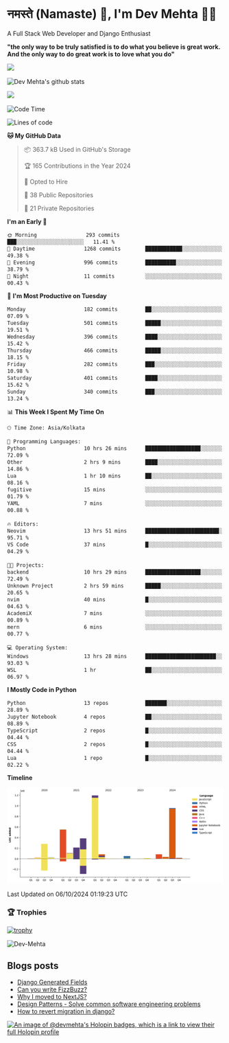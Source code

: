 # नमस्ते (Namaste) :pray:, I'm Dev Mehta :man_technologist:
A Full Stack Web Developer and Django Enthusiast

**"the only way to be truly satisfied is to do what you believe is great work. And the only way to do great work is to love what you do"**

<img src="https://github-readme-stats.vercel.app/api?username=Dev-Mehta&show=reviews,discussions_started,discussions_answered,prs_merged,prs_merged_percentage" />

![Dev Mehta's github stats](https://github-readme-stats.vercel.app/api?username=Dev-Mehta&count_private=true&show_icons=true&theme=nightowl)

<img src="https://komarev.com/ghpvc/?username=Dev-Mehta" />

<!--START_SECTION:waka-->
![Code Time](http://img.shields.io/badge/Code%20Time-406%20hrs%207%20mins-blue)

![Lines of code](https://img.shields.io/badge/From%20Hello%20World%20I%27ve%20Written-4.0%20million%20lines%20of%20code-blue)

**🐱 My GitHub Data** 

> 📦 363.7 kB Used in GitHub's Storage 
 > 
> 🏆 165 Contributions in the Year 2024
 > 
> 💼 Opted to Hire
 > 
> 📜 38 Public Repositories 
 > 
> 🔑 21 Private Repositories 
 > 
**I'm an Early 🐤** 

```text
🌞 Morning                293 commits         ███░░░░░░░░░░░░░░░░░░░░░░   11.41 % 
🌆 Daytime                1268 commits        ████████████░░░░░░░░░░░░░   49.38 % 
🌃 Evening                996 commits         ██████████░░░░░░░░░░░░░░░   38.79 % 
🌙 Night                  11 commits          ░░░░░░░░░░░░░░░░░░░░░░░░░   00.43 % 
```
📅 **I'm Most Productive on Tuesday** 

```text
Monday                   182 commits         ██░░░░░░░░░░░░░░░░░░░░░░░   07.09 % 
Tuesday                  501 commits         █████░░░░░░░░░░░░░░░░░░░░   19.51 % 
Wednesday                396 commits         ████░░░░░░░░░░░░░░░░░░░░░   15.42 % 
Thursday                 466 commits         █████░░░░░░░░░░░░░░░░░░░░   18.15 % 
Friday                   282 commits         ███░░░░░░░░░░░░░░░░░░░░░░   10.98 % 
Saturday                 401 commits         ████░░░░░░░░░░░░░░░░░░░░░   15.62 % 
Sunday                   340 commits         ███░░░░░░░░░░░░░░░░░░░░░░   13.24 % 
```


📊 **This Week I Spent My Time On** 

```text
🕑︎ Time Zone: Asia/Kolkata

💬 Programming Languages: 
Python                   10 hrs 26 mins      ██████████████████░░░░░░░   72.09 % 
Other                    2 hrs 9 mins        ████░░░░░░░░░░░░░░░░░░░░░   14.86 % 
Lua                      1 hr 10 mins        ██░░░░░░░░░░░░░░░░░░░░░░░   08.16 % 
fugitive                 15 mins             ░░░░░░░░░░░░░░░░░░░░░░░░░   01.79 % 
YAML                     7 mins              ░░░░░░░░░░░░░░░░░░░░░░░░░   00.88 % 

🔥 Editors: 
Neovim                   13 hrs 51 mins      ████████████████████████░   95.71 % 
VS Code                  37 mins             █░░░░░░░░░░░░░░░░░░░░░░░░   04.29 % 

🐱‍💻 Projects: 
backend                  10 hrs 29 mins      ██████████████████░░░░░░░   72.49 % 
Unknown Project          2 hrs 59 mins       █████░░░░░░░░░░░░░░░░░░░░   20.65 % 
nvim                     40 mins             █░░░░░░░░░░░░░░░░░░░░░░░░   04.63 % 
AcademiX                 7 mins              ░░░░░░░░░░░░░░░░░░░░░░░░░   00.89 % 
mern                     6 mins              ░░░░░░░░░░░░░░░░░░░░░░░░░   00.77 % 

💻 Operating System: 
Windows                  13 hrs 28 mins      ███████████████████████░░   93.03 % 
WSL                      1 hr                ██░░░░░░░░░░░░░░░░░░░░░░░   06.97 % 
```

**I Mostly Code in Python** 

```text
Python                   13 repos            ███████░░░░░░░░░░░░░░░░░░   28.89 % 
Jupyter Notebook         4 repos             ██░░░░░░░░░░░░░░░░░░░░░░░   08.89 % 
TypeScript               2 repos             █░░░░░░░░░░░░░░░░░░░░░░░░   04.44 % 
CSS                      2 repos             █░░░░░░░░░░░░░░░░░░░░░░░░   04.44 % 
Lua                      1 repo              █░░░░░░░░░░░░░░░░░░░░░░░░   02.22 % 
```



**Timeline**

![Lines of Code chart](https://raw.githubusercontent.com/Dev-Mehta/Dev-Mehta/master/assets/bar_graph.png)


 Last Updated on 06/10/2024 01:19:23 UTC
<!--END_SECTION:waka-->

### 🏆 Trophies
[![trophy](https://github-profile-trophy.vercel.app/?username=Dev-Mehta&row=2&column=3&margin-w=15&margin-h=15&no-bg=true&frame=false&theme=onestar)](https://github.com/ryo-ma/github-profile-trophy)

<img align="center" src="https://github-readme-streak-stats.herokuapp.com/?user=Dev-Mehta&" alt="Dev-Mehta" />

## Blogs posts<!-- BLOG-POST-LIST:START -->
- [Django Generated Fields](https://simplifiedweb.netlify.app/django-generated-fields)
- [Can you write FizzBuzz?](https://simplifiedweb.netlify.app/can-you-write-fizzbuzz)
- [Why I moved to NextJS?](https://simplifiedweb.netlify.app/why-i-moved-to-nextjs)
- [Design Patterns - Solve common software engineering problems](https://simplifiedweb.netlify.app/design-patterns-solve-common-software-engineering-problems)
- [How to revert migration in django?](https://simplifiedweb.netlify.app/how-to-revert-migration-in-django)
<!-- BLOG-POST-LIST:END -->

[![An image of @devmehta's Holopin badges, which is a link to view their full Holopin profile](https://holopin.me/devmehta)](https://holopin.io/@devmehta)
